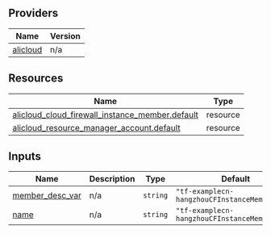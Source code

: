 <!-- BEGIN_TF_DOCS -->
## Providers

| Name | Version |
|------|---------|
| <a name="provider_alicloud"></a> [alicloud](#provider\_alicloud) | n/a |

## Resources

| Name | Type |
|------|------|
| [alicloud_cloud_firewall_instance_member.default](https://registry.terraform.io/providers/hashicorp/alicloud/latest/docs/resources/cloud_firewall_instance_member) | resource |
| [alicloud_resource_manager_account.default](https://registry.terraform.io/providers/hashicorp/alicloud/latest/docs/resources/resource_manager_account) | resource |

## Inputs

| Name | Description | Type | Default | Required |
|------|-------------|------|---------|:--------:|
| <a name="input_member_desc_var"></a> [member\_desc\_var](#input\_member\_desc\_var) | n/a | `string` | `"tf-examplecn-hangzhouCFInstanceMember8059"` | no |
| <a name="input_name"></a> [name](#input\_name) | n/a | `string` | `"tf-examplecn-hangzhouCFInstanceMember8059"` | no |
<!-- END_TF_DOCS -->    